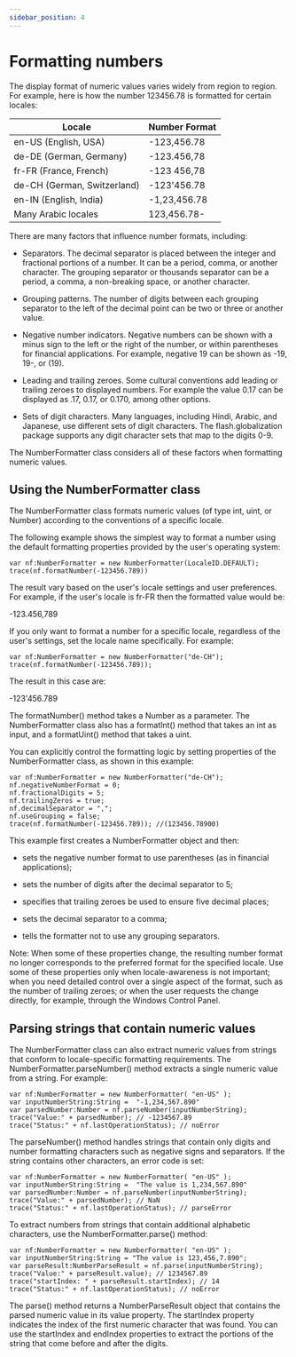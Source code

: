 ```yaml
---
sidebar_position: 4
---
```


# Formatting numbers

The display format of numeric values varies widely from region to region. For
example, here is how the number 123456.78 is formatted for certain locales:

| Locale                      | Number Format |
| --------------------------- | ------------- |
| en-US (English, USA)        | -123,456.78   |
| de-DE (German, Germany)     | -123.456,78   |
| fr-FR (France, French)      | -123 456,78   |
| de-CH (German, Switzerland) | -123'456.78   |
| en-IN (English, India)      | -1,23,456.78  |
| Many Arabic locales         | 123,456.78-   |

There are many factors that influence number formats, including:

- Separators. The decimal separator is placed between the integer and fractional
  portions of a number. It can be a period, comma, or another character. The
  grouping separator or thousands separator can be a period, a comma, a
  non-breaking space, or another character.

- Grouping patterns. The number of digits between each grouping separator to the
  left of the decimal point can be two or three or another value.

- Negative number indicators. Negative numbers can be shown with a minus sign to
  the left or the right of the number, or within parentheses for financial
  applications. For example, negative 19 can be shown as -19, 19-, or (19).

- Leading and trailing zeroes. Some cultural conventions add leading or trailing
  zeroes to displayed numbers. For example the value 0.17 can be displayed as
  .17, 0.17, or 0.170, among other options.

- Sets of digit characters. Many languages, including Hindi, Arabic, and
  Japanese, use different sets of digit characters. The flash.globalization
  package supports any digit character sets that map to the digits 0-9.

The NumberFormatter class considers all of these factors when formatting numeric
values.

## Using the NumberFormatter class

The NumberFormatter class formats numeric values (of type int, uint, or Number)
according to the conventions of a specific locale.

The following example shows the simplest way to format a number using the
default formatting properties provided by the user's operating system:

```
var nf:NumberFormatter = new NumberFormatter(LocaleID.DEFAULT);
trace(nf.formatNumber(-123456.789))
```

The result vary based on the user's locale settings and user preferences. For
example, if the user's locale is fr-FR then the formatted value would be:

-123.456,789

If you only want to format a number for a specific locale, regardless of the
user's settings, set the locale name specifically. For example:

```
var nf:NumberFormatter = new NumberFormatter("de-CH");
trace(nf.formatNumber(-123456.789));
```

The result in this case are:

-123'456.789

The formatNumber() method takes a Number as a parameter. The NumberFormatter
class also has a formatInt() method that takes an int as input, and a
formatUint() method that takes a uint.

You can explicitly control the formatting logic by setting properties of the
NumberFormatter class, as shown in this example:

```
var nf:NumberFormatter = new NumberFormatter("de-CH");
nf.negativeNumberFormat = 0;
nf.fractionalDigits = 5;
nf.trailingZeros = true;
nf.decimalSeparator = ",";
nf.useGrouping = false;
trace(nf.formatNumber(-123456.789)); //(123456.78900)
```

This example first creates a NumberFormatter object and then:

- sets the negative number format to use parentheses (as in financial
  applications);

- sets the number of digits after the decimal separator to 5;

- specifies that trailing zeroes be used to ensure five decimal places;

- sets the decimal separator to a comma;

- tells the formatter not to use any grouping separators.

Note: When some of these properties change, the resulting number format no
longer corresponds to the preferred format for the specified locale. Use some of
these properties only when locale-awareness is not important; when you need
detailed control over a single aspect of the format, such as the number of
trailing zeroes; or when the user requests the change directly, for example,
through the Windows Control Panel.

## Parsing strings that contain numeric values

The NumberFormatter class can also extract numeric values from strings that
conform to locale-specific formatting requirements. The
NumberFormatter.parseNumber() method extracts a single numeric value from a
string. For example:

```
var nf:NumberFormatter = new NumberFormatter( "en-US" );
var inputNumberString:String =  "-1,234,567.890"
var parsedNumber:Number = nf.parseNumber(inputNumberString);
trace("Value:" + parsedNumber); // -1234567.89
trace("Status:" + nf.lastOperationStatus); // noError
```

The parseNumber() method handles strings that contain only digits and number
formatting characters such as negative signs and separators. If the string
contains other characters, an error code is set:

```
var nf:NumberFormatter = new NumberFormatter( "en-US" );
var inputNumberString:String =  "The value is 1,234,567.890"
var parsedNumber:Number = nf.parseNumber(inputNumberString);
trace("Value:" + parsedNumber); // NaN
trace("Status:" + nf.lastOperationStatus); // parseError
```

To extract numbers from strings that contain additional alphabetic characters,
use the NumberFormatter.parse() method:

```
var nf:NumberFormatter = new NumberFormatter( "en-US" );
var inputNumberString:String = "The value is 123,456,7.890";
var parseResult:NumberParseResult = nf.parse(inputNumberString);
trace("Value:" + parseResult.value); // 1234567.89
trace("startIndex: " + parseResult.startIndex); // 14
trace("Status:" + nf.lastOperationStatus); // noError
```

The parse() method returns a NumberParseResult object that contains the parsed
numeric value in its value property. The startIndex property indicates the index
of the first numeric character that was found. You can use the startIndex and
endIndex properties to extract the portions of the string that come before and
after the digits.
